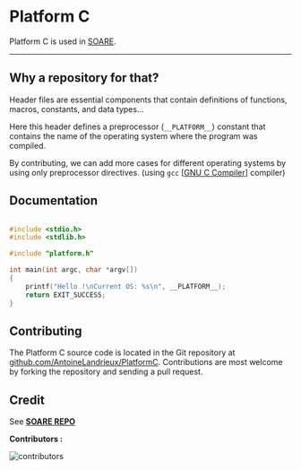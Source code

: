 
# Platform C

Platform C is used in [SOARE](https://github.com/AntoineLandrieux/SOARE/).

---

## Why a repository for that?

Header files are essential components that contain definitions of functions, macros, constants, and data types...

Here this header defines a preprocessor (`__PLATFORM__`) constant that contains the name of the operating system where the program was compiled.

By contributing, we can add more cases for different operating systems by using only preprocessor directives. (using `gcc` [[GNU C Compiler](https://gcc.gnu.org/)] compiler)

## Documentation

```c

#include <stdio.h>
#include <stdlib.h>

#include "platform.h"

int main(int argc, char *argv[])
{
    printf("Hello !\nCurrent OS: %s\n", __PLATFORM__);
    return EXIT_SUCCESS;
}
```

## Contributing

The Platform C source code is located in the Git repository at [github.com/AntoineLandrieux/PlatformC](https://github.com/AntoineLandrieux/PlatformC/).
Contributions are most welcome by forking the repository and sending a pull request.

## Credit

See **[SOARE REPO](https://github.com/AntoineLandrieux/PlatformC/)**

**Contributors :**

![contributors](https://contrib.rocks/image?repo=AntoineLandrieux/PlatformC)
